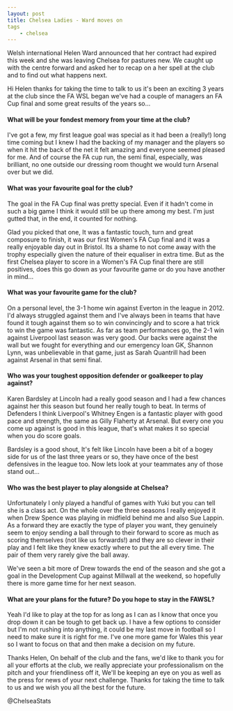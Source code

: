 ```yaml
---
layout: post
title: Chelsea Ladies - Ward moves on
tags 
	- chelsea
---
```

	

Welsh international Helen Ward announced that her contract had expired this week and she was leaving Chelsea for pastures new. We caught up with the centre forward and asked her to recap on a her spell at the club and to find out what happens next.

Hi Helen thanks for taking the time to talk to us it's been an exciting 3 years at the club since the FA WSL began we've had a couple of managers an FA Cup final and some great results of the years so...

#### What will be your fondest memory from your time at the club?

I've got a few, my first league goal was special as it had been a (really!) long time coming but I knew I had the backing of my manager and the players so when it hit the back of the net it felt amazing and everyone seemed pleased for me. And of course the FA cup run, the semi final, especially, was brilliant, no one outside our dressing room thought we would turn Arsenal over but we did. 

#### What was your favourite goal for the club?

The goal in the FA Cup final was pretty special. Even if it hadn't come in such a big game I think it would still be up there among my best. I'm just gutted that, in the end, it counted for nothing. 

Glad you picked that one, It was a fantastic touch, turn and great composure to finish, it was our first Women's FA Cup final and it was a really enjoyable day out in Bristol. Its a shame to not come away with the trophy especially given the nature of their equaliser in extra time. But as the first Chelsea player to score in a Women's FA Cup final there are still positives, does this go down as your favourite game or do you have another in mind… 

#### What was your favourite game for the club?

On a personal level, the 3-1 home win against Everton in the league in 2012. I'd always struggled against them and I've always been in teams that have found it tough against them so to win convincingly and to score a hat trick to win the game was fantastic. As far as team performances go, the 2-1 win against Liverpool last season was very good. Our backs were against the wall but we fought for everything and our emergency loan GK, Shannon Lynn, was unbelievable in that game, just as Sarah Quantrill had been against Arsenal in that semi final. 

#### Who was your toughest opposition defender or goalkeeper to play against?

Karen Bardsley at Lincoln had a really good season and I had a few chances against her this season but found her really tough to beat. In terms of Defenders I think Liverpool's Whitney Engen is a fantastic player with good pace and strength, the same as Gilly Flaherty at Arsenal. But every one you come up against is good in this league, that's what makes it so special when you do score goals. 

Bardsley is a good shout, It's felt like Lincoln have been a bit of a bogey side for us of the last three years or so, they have once of the best defensives in the league too. Now lets look at your teammates any of those stand out...

#### Who was the best player to play alongside at Chelsea?

Unfortunately I only played a handful of games with Yuki but you can tell she is a class act. On the whole over the three seasons I really enjoyed it when Drew Spence was playing in midfield behind me and also Sue Lappin. As a forward they are exactly the type of player you want, they genuinely seem to enjoy sending a ball through to their forward to score as much as scoring themselves (not like us forwards!) and they are so clever in their play and I felt like they knew exactly where to put the all every time. The pair of them very rarely give the ball away. 
 
We've seen a bit more of Drew towards the end of the season and she got a goal in the Development Cup against Millwall at the weekend, so hopefully there is more game time for her next season.

#### What are your plans for the future? Do you hope to stay in the FAWSL?

Yeah I'd like to play at the top for as long as I can as I know that once you drop down it can be tough to get back up. I have a few options to consider but I'm not rushing into anything, it could be my last move in football so I need to make sure it is right for me. I've one more game for Wales this year so I want to focus on that and then make a decision on my future. 

Thanks Helen, On behalf of the club and the fans, we'd like to thank you for all your efforts at the club, we really appreciate your professionalism on the pitch and your friendliness off it, We'll be keeping an eye on you as well as the press for news of your next challenge. Thanks for taking the time to talk to us and we wish you all the best for the future.

@ChelseaStats